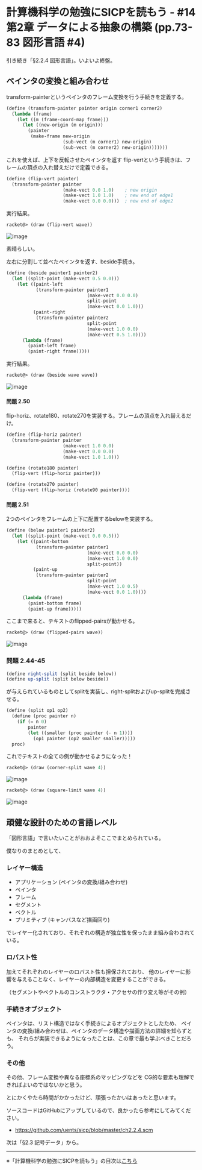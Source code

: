 計算機科学の勉強にSICPを読もう - #14 第2章 データによる抽象の構築 (pp.73-83 図形言語 #4)
======================================

引き続き「§2.2.4 図形言語」。いよいよ終盤。


ペインタの変換と組み合わせ
-------------------------------------

transform-painterというペインタのフレーム変換を行う手続きを定義する。

```scheme
(define (transform-painter painter origin corner1 corner2)
  (lambda (frame)
    (let ((m (frame-coord-map frame)))
      (let ((new-origin (m origin)))
        (painter
         (make-frame new-origin
                     (sub-vect (m corner1) new-origin)
                     (sub-vect (m corner2) new-origin)))))))
```

これを使えば、上下を反転させたペインタを返す
flip-vertという手続きは、フレームの頂点の入れ替えだけで定義できる。

```scheme
(define (flip-vert painter)
  (transform-painter painter
                     (make-vect 0.0 1.0)    ; new origin
                     (make-vect 1.0 1.0)    ; new end of edge1
                     (make-vect 0.0 0.0)))  ; new end of edge2
```

実行結果。

```scheme
racket@> (draw (flip-vert wave))
```

![image](https://farm4.staticflickr.com/3838/14622066751_fc924c851f_o_d.png)

素晴らしい。

左右に分割して並べたペインタを返す、beside手続き。

```scheme
(define (beside painter1 painter2)
  (let ((split-point (make-vect 0.5 0.0)))
    (let ((paint-left
           (transform-painter painter1
                              (make-vect 0.0 0.0)
                              split-point
                              (make-vect 0.0 1.0)))
          (paint-right
           (transform-painter painter2
                              split-point
                              (make-vect 1.0 0.0)
                              (make-vect 0.5 1.0))))
      (lambda (frame)
        (paint-left frame)
        (paint-right frame)))))
```

実行結果。

```scheme
racket@> (draw (beside wave wave))
```

![image](https://farm3.staticflickr.com/2940/14645218523_81bdc2e664_o_d.png)


#### 問題 2.50

flip-horiz、rotate180、rotate270を実装する。フレームの頂点を入れ替えるだけ。

```scheme
(define (flip-horiz painter)
  (transform-painter painter
                     (make-vect 1.0 0.0)
                     (make-vect 0.0 0.0)
                     (make-vect 1.0 1.0)))

(define (rotate180 painter)
  (flip-vert (flip-horiz painter)))

(define (rotate270 painter)
  (flip-vert (flip-horiz (rotate90 painter))))
```

#### 問題 2.51

2つのペインタをフレームの上下に配置するbelowを実装する。

```scheme
(define (below painter1 painter2)
  (let ((split-point (make-vect 0.0 0.5)))
    (let ((paint-bottom
           (transform-painter painter1
                              (make-vect 0.0 0.0)
							  (make-vect 1.0 0.0)
                              split-point))
          (paint-up
           (transform-painter painter2
                              split-point
                              (make-vect 1.0 0.5)
                              (make-vect 0.0 1.0))))
      (lambda (frame)
        (paint-bottom frame)
        (paint-up frame)))))
```

ここまで来ると、テキストのflipped-pairsが動かせる。

```scheme
racket@> (draw (flipped-pairs wave))
```

![image](https://farm6.staticflickr.com/5552/14622066661_c82e2fb987_o_d.png)

### 問題 2.44-45

```scheme
(define right-split (split beside below))
(define up-split (split below beside))
```

が与えられているものとしてsplitを実装し、right-splitおよびup-splitを完成させる。

```scheme
(define (split op1 op2)
  (define (proc painter n)
	(if (= n 0)
		painter
		(let ((smaller (proc painter (- n 1))))
		  (op1 painter (op2 smaller smaller)))))
  proc)
```

これでテキストの全ての例が動かせるようになった！

```scheme
racket@> (draw (corner-split wave 4))
```

![image](https://farm4.staticflickr.com/3909/14624803962_1baafab8c6_o_d.png)

```scheme
racket@> (draw (square-limit wave 4))
```

![image](https://farm4.staticflickr.com/3840/14623189414_fbf919b424_o_d.png)


頑健な設計のための言語レベル
--------------------------------

「図形言語」で言いたいことがおおよそここでまとめられている。

僕なりのまとめとして、

### レイヤー構造

- アプリケーション (ペインタの変換/組み合わせ)
- ペインタ
- フレーム
- セグメント
- ベクトル
- プリミティブ (キャンバスなど描画回り)

でレイヤー化されており、それぞれの構造が独立性を保ったまま組み合わされている。

### ロバスト性

加えてそれぞれのレイヤーのロバスト性も担保されており、
他のレイヤーに影響を与えることなく、レイヤーの内部構造を変更することができる。

（セグメントやベクトルのコンストラクタ・アクセサの作り変え等がその例）

### 手続きオブジェクト

ペインタは、リスト構造ではなく手続きによるオブジェクトとしたため、
ペインタの変換/組み合わせは、ペインタのデータ構造や描画方法の詳細を知らずとも、
それらが実装できるようになったことは、この章で最も学ぶべきことだろう。

### その他

その他、フレーム変換や異なる座標系のマッピングなどを
CG的な要素も理解できればよいのではないかと思う。


とにかくやたら時間がかかったけど、頑張ったかいはあったと思います。

ソースコードはGitHubにアップしているので、良かったら参考にしてみてください。

- https://github.com/uents/sicp/blob/master/ch2.2.4.scm


次は「§2.3 記号データ」から。

--------------------------------

※「計算機科学の勉強にSICPを読もう」の目次は[こちら](/entry/2014/05/25/000000)




